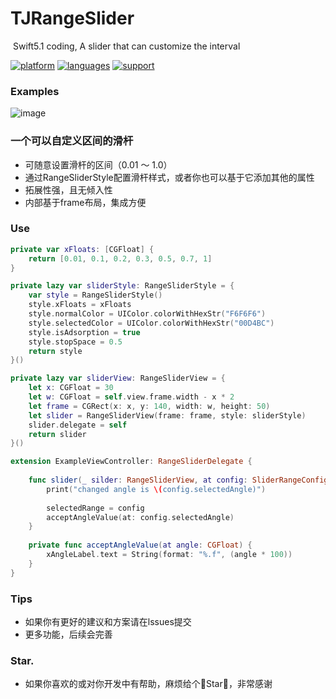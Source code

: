 # TJRangeSlider
 Swift5.1 coding, A slider that can customize the interval<br>

[![platform](https://img.shields.io/badge/platform-iOS-blue.svg?style=plastic)](#)
[![languages](https://img.shields.io/badge/language-swift-blue.svg)](#) 
[![support](https://img.shields.io/badge/support-ios%208%2B-orange.svg)](#) 

### Examples
![image](https://github.com/developerjet/RangeSlider/blob/master/RangeSlider/Screenshot/Screen1.png)


### 一个可以自定义区间的滑杆
- 可随意设置滑杆的区间（0.01 ～ 1.0）
- 通过RangeSliderStyle配置滑杆样式，或者你也可以基于它添加其他的属性
- 拓展性强，且无倾入性
- 内部基于frame布局，集成方便

### Use

```swift
private var xFloats: [CGFloat] {
    return [0.01, 0.1, 0.2, 0.3, 0.5, 0.7, 1]
}

private lazy var sliderStyle: RangeSliderStyle = {
    var style = RangeSliderStyle()
    style.xFloats = xFloats
    style.normalColor = UIColor.colorWithHexStr("F6F6F6")
    style.selectedColor = UIColor.colorWithHexStr("00D4BC")
    style.isAdsorption = true
    style.stopSpace = 0.5
    return style
}()
```

```swift
private lazy var sliderView: RangeSliderView = {
    let x: CGFloat = 30
    let w: CGFloat = self.view.frame.width - x * 2
    let frame = CGRect(x: x, y: 140, width: w, height: 50)
    let slider = RangeSliderView(frame: frame, style: sliderStyle)
    slider.delegate = self
    return slider
}()
```

``` swift
extension ExampleViewController: RangeSliderDelegate {
    
    func slider(_ silder: RangeSliderView, at config: SliderRangeConfig) {
        print("changed angle is \(config.selectedAngle)")
        
        selectedRange = config
        acceptAngleValue(at: config.selectedAngle)
    }
    
    private func acceptAngleValue(at angle: CGFloat) {
        xAngleLabel.text = String(format: "%.f", (angle * 100))
    }
}
```

### Tips
- 如果你有更好的建议和方案请在lssues提交
- 更多功能，后续会完善

### Star.
- 如果你喜欢的或对你开发中有帮助，麻烦给个🌟Star🌟，非常感谢<br>
